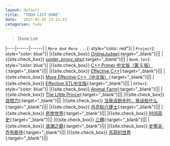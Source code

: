 ```yaml
---
layout: default
title:  "TODO LIST DONE"
date:   2017-02-05 22:11:43
categories: todo
---
```


>Done List




|----|------|------|
| `More And More ...`{: style="color: red"}|
| `Project`{: style="color: blue"}|
|{{site.check_box}} [OnlineJudge][OnlineJudge]{:target="_blank"}|||
|{{site.check_box}} [spider_proxy_php][spider_proxy_php]{:target="_blank"}|||
| `Book_tec`{: style="color: blue"}|
|{{site.check_box}} [C++ Primer 中文版（第 5 版）][C++ Primer 中文版（第 5 版）]{:target="_blank"}|||
|{{site.check_box}} [Effective C++][Effective C++]{:target="_blank"}|||
|{{site.check_box}} [More Effective C++（中文版）][More Effective C++（中文版）]{:target="_blank"}|||
|{{site.check_box}} [Effective STL中文版][Effective STL中文版]{:target="_blank"}|||
| `Other`{: style="color: blue"}|
|{{site.check_box}} [Animal Farm][Animal Farm]{:target="_blank"}|||
|{{site.check_box}} [The Little Prince][The Little Prince]{:target="_blank"}|||
|{{site.check_box}} [自控力][自控力]{:target="_blank"}|||
|{{site.check_box}} [当我谈跑步时，我谈些什么][当我谈跑步时，我谈些什么]{:target="_blank"}|||
|{{site.check_box}} [月亮和六便士][月亮和六便士]{:target="_blank"}|||
|{{site.check_box}} [悲惨世界][悲惨世界]{:target="_blank"}|||
|{{site.check_box}} [时间简史][时间简史]{:target="_blank"}|||
|{{site.check_box}} [三體][三體]{:target="_blank"}|||
|{{site.check_box}} [浪潮之巅][浪潮之巅]{:target="_blank"}|||
|{{site.check_box}} [史蒂夫·乔布斯传][史蒂夫·乔布斯传]{:target="_blank"}|||
|{{site.check_box}} [苏菲的世界][苏菲的世界]{:target="_blank"}|||








[JavaScript教程]: http://www.liaoxuefeng.com/wiki/001434446689867b27157e896e74d51a89c25cc8b43bdb3000
[jQuery教程]:   http://w3school.com.cn/jquery/index.asp
[PHP和MySQL Web开发]: https://booreferencek.douban.com/subject/3549421/
[laravel]:   http://laravelacademy.org/
[php manual]:   https://secure.php.net/manual/zh/index.php
[Leetcode]: https://github.com/NominationP/Leetcode_recrod/blob/master/README.md
[OnlineJudge]: http://112.124.38.1/OnlineJudge/
[spider_proxy_php]: https://github.com/NominationP/ph_proxy
[C++ Primer 中文版（第 5 版）]: https://book.douban.com/subject/25708312/
[Effective C++]: https://book.douban.com/subject/1842426/
[More Effective C++（中文版）]: https://book.douban.com/subject/5908727/
[Effective STL中文版]: https://book.douban.com/subject/24534868/
[Animal Farm]: https://book.douban.com/subject/1424313/
[The Little Prince]: https://book.douban.com/subject/1370897/
[自控力]: https://book.douban.com/subject/10786473/
[当我谈跑步时，我谈些什么]: https://book.douban.com/subject/4872222/
[月亮和六便士]: https://book.douban.com/subject/1858513/
[悲惨世界]: https://book.douban.com/subject/1136881/
[时间简史]: https://book.douban.com/subject/1034282/
[三體]: https://book.douban.com/subject/5938333/
[浪潮之巅]: https://book.douban.com/subject/6709783/
[史蒂夫·乔布斯传]: https://book.douban.com/subject/6798611/
[苏菲的世界]: https://book.douban.com/subject/1045818/

